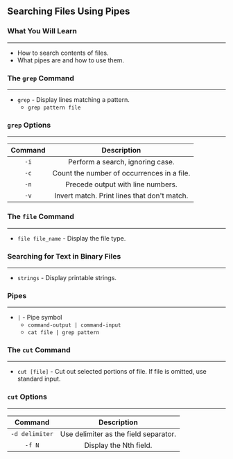 ## Searching Files Using Pipes

### What You Will Learn

*****

* How to search contents of files.
* What pipes are and how to use them.

### The `grep` Command

*****

* `grep` - Display lines matching a pattern.
  * `grep pattern file`

### `grep` Options

*****

Command | Description
:--: | :--:
`-i` | Perform a search, ignoring case.
`-c` | Count the number of occurrences in a file.
`-n` | Precede output with line numbers.
`-v` | Invert match. Print lines that don't match.

### The `file` Command

*****

* `file file_name` - Display the file type.

### Searching for Text in Binary Files

*****

* `strings` - Display printable strings.

### Pipes 

*****

* `|` - Pipe symbol
  * `command-output | command-input`
  * `cat file | grep pattern`

### The `cut` Command

*****

* `cut [file]` - Cut out selected portions of file. If file is omitted, use standard input.

### `cut` Options

*****

Command | Description
:--: | :--:
`-d delimiter` | Use delimiter as the field separator.
`-f N` | Display the Nth field.